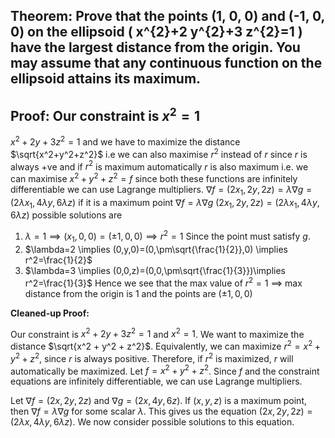## Theorem: Prove that the points (1, 0, 0) and (-1, 0, 0) on the ellipsoid \( x^{2}+2 y^{2}+3 z^{2}=1 \) have the largest distance from the origin. You may assume that any continuous function on the ellipsoid attains its maximum.


## Proof: Our constraint is $x^2=1$
$x^2+2y+3z^2=1$ 
and we have to maximize the distance $\sqrt{x^2+y^2+z^2}$
i.e we can also maximise $r^2$ instead of $r$ since
$r$ is always +ve and if $r^2$ is maximum automatically
$r$ is also maximum
i.e. we can maximise $x^2+y^2+z^2=f$
since both these functions are infinitely differentiable we
can use Lagrange multipliers.
$\nabla f=(2x_1,2y,2z)=\lambda\nabla g=(2\lambda x_1, 4\lambda y, 6\lambda z)$
if it is a maximum point
$\nabla f = \lambda\nabla g$
$(2x_1,2y,2z) = (2\lambda x_1, 4\lambda y, 6\lambda z)$
possible solutions are 
1. $\lambda=1 \implies (x_1,0,0)=(\pm 1, 0, 0) \implies r^2=1$ Since the point must satisfy $g$.
2. $\lambda=2 \implies (0,y,0)=(0,\pm\sqrt{\frac{1}{2}},0) \implies r^2=\frac{1}{2}$
3. $\lambda=3 \implies (0,0,z)=(0,0,\pm\sqrt{\frac{1}{3}})\implies r^2=\frac{1}{3}$
Hence we see that the max value of $r^2=1$
$\implies$ max distance from the origin is 1
and the points are $(\pm 1,0,0)$

**Cleaned-up Proof:**

Our constraint is $x^2 + 2y + 3z^2 = 1$ and $x^2 = 1$. We want to maximize the distance $\sqrt{x^2 + y^2 + z^2}$. Equivalently, we can maximize $r^2 = x^2 + y^2 + z^2$, since $r$ is always positive. Therefore, if $r^2$ is maximized, $r$ will automatically be maximized. Let $f = x^2 + y^2 + z^2$. Since $f$ and the constraint equations are infinitely differentiable, we can use Lagrange multipliers. 

Let $\nabla f = (2x, 2y, 2z)$ and $\nabla g = (2x, 4y, 6z)$. If $(x,y,z)$ is a maximum point, then $\nabla f = \lambda \nabla g$ for some scalar $\lambda$. This gives us the equation $(2x, 2y, 2z) = (2\lambda x, 4\lambda y, 6\lambda z)$. We now consider possible solutions to this equation. 
